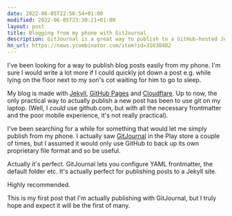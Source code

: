 ```yaml
---
date: 2022-06-05T22:56:54+01:00
modified: 2022-06-05T23:30:21+01:00
layout: post
title: Blogging from my phone with GitJournal
description: GitJournal is a great way to publish to a GitHub-hosted Jekyll blog from an Android phone
hn_url: https://news.ycombinator.com/item?id=31638482
---
```


I've been looking for a way to publish blog posts easily from my phone. I'm sure I would write a lot more if I could quickly jot down a post e.g. while lying on the floor next to my son's cot waiting for him to go to sleep.

My blog is made with [Jekyll](https://jekyllrb.com/), [GitHub Pages](https://pages.github.com/) and [Cloudflare](https://www.cloudflare.com/). Up to now, the only practical way to actually publish a new post has been to use git on my laptop. (Well, I *could* use github.com, but with all the necessary frontmatter and the poor mobile experience, it's not really practical).

I've been searching for a while for something that would let me simply publish from my phone. I actually saw [GitJournal](https://gitjournal.io/) in the Play store a couple of times, but I assumed it would only use GitHub to back up its own proprietary file format and so be useful.

Actually it's perfect. GitJournal lets you configure YAML frontmatter, the default folder etc. It's actually perfect for publishing posts to a Jekyll site.

Highly recommended.

This is my first post that I'm actually publishing with GitJournal, but I truly hope and expect it will be the first of many.
